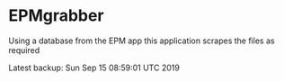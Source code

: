 # EPMgrabber
Using a database from the EPM app this application scrapes the files as required


Latest backup: Sun Sep 15 08:59:01 UTC 2019
